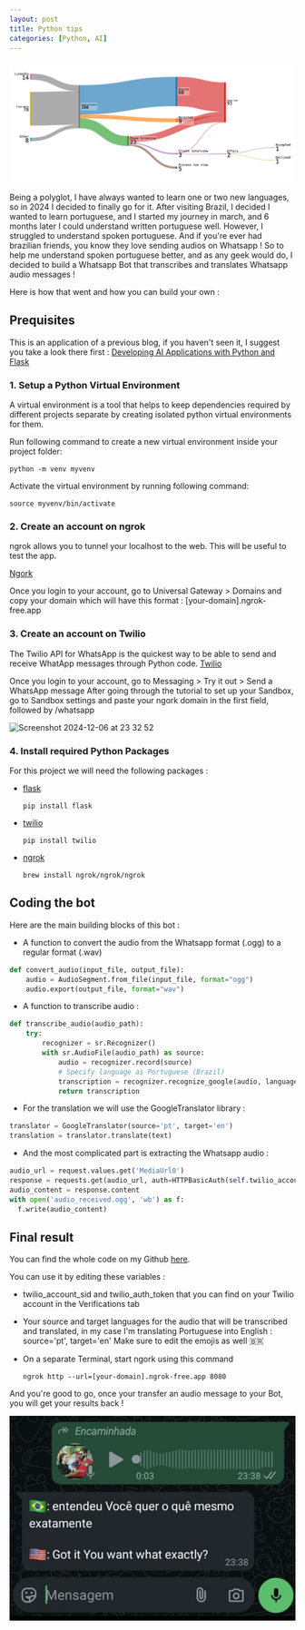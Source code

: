 ```yaml
---
layout: post
title: Python tips
categories: [Python, AI]
---
```


![Job hunting 1](/images/posts/2025/02/job-hunt1.png)

Being a polyglot, I have always wanted to learn one or two new languages, so in 2024 I decided to finally go for it.
After visiting Brazil, I decided I wanted to learn portuguese, and I started my journey in march, and 6 months later I could understand written portuguese well.
However, I struggled to understand spoken portuguese. And if you're ever had brazilian friends, you know they love sending audios on Whatsapp !
So to help me understand spoken portuguese better, and as any geek would do, I decided to build a Whatsapp Bot that transcribes and translates Whatsapp audio messages !

Here is how that went and how you can build your own :

## Prequisites 

This is an application of a previous blog, if you haven't seen it, I suggest you take a look there first :
[Developing AI Applications with Python and Flask](https://everythingdata-ai.github.io/python-flask/)

### 1. Setup a Python Virtual Environment
A virtual environment is a tool that helps to keep dependencies required by different projects separate by creating isolated python virtual environments for them.

Run following command to create a new virtual environment inside your project folder:

```
python -m venv myvenv
```

Activate the virtual environment by running following command:
 
```
source myvenv/bin/activate
```

### 2. Create an account on ngrok
ngrok allows you to tunnel your localhost to the web. 
This will be useful to test the app.

[Ngork](https://ngrok.com)

Once you login to your account, go to Universal Gateway > Domains and copy your domain which will have this format : [your-domain].ngrok-free.app

### 3. Create an account on Twilio
The Twilio API for WhatsApp is the quickest way to be able to send and receive WhatApp messages through Python code.
[Twilio](https://www.twilio.com/)

Once you login to your account, go to Messaging > Try it out > Send a WhatsApp message
After going through the tutorial to set up your Sandbox, go to Sandbox settings and paste your ngork domain in the first field, followed by /whatsapp

<img width="844" alt="Screenshot 2024-12-06 at 23 32 52" src="https://github.com/user-attachments/assets/88f608bc-e830-4014-8a0c-42ad41c39d7e">


### 4. Install required Python Packages
For this project we will need the following packages : 

- [flask](https://github.com/pallets/flask)
    
    ```
    pip install flask
    ```
    
- [twilio](https://github.com/twilio/twilio-python)
    
    ```
    pip install twilio
    ```
- [ngrok](https://github.com/NGROK)
    
    ```
    brew install ngrok/ngrok/ngrok
    ```


## Coding the bot 

Here are the main building blocks of this bot :

- A function to convert the audio from the Whatsapp format (.ogg) to a regular format (.wav)

```python
def convert_audio(input_file, output_file):
    audio = AudioSegment.from_file(input_file, format="ogg")
    audio.export(output_file, format="wav")
```

- A function to transcribe audio :

```python
def transcribe_audio(audio_path):
    try:
        recognizer = sr.Recognizer()
        with sr.AudioFile(audio_path) as source:
            audio = recognizer.record(source)
            # Specify language as Portuguese (Brazil)
            transcription = recognizer.recognize_google(audio, language='pt-BR')
            return transcription
```

- For the translation we will use the GoogleTranslator library :

```python
translator = GoogleTranslator(source='pt', target='en')
translation = translator.translate(text)
```

- And the most complicated part is extracting the Whatsapp audio :

```python
audio_url = request.values.get('MediaUrl0')
response = requests.get(audio_url, auth=HTTPBasicAuth(self.twilio_account_sid, self.twilio_auth_token))
audio_content = response.content
with open('audio_received.ogg', 'wb') as f:
  f.write(audio_content)
```

## Final result

You can find the whole code on my Github [here](https://github.com/mouradgh/whatsapp-audio-bot/blob/main/whatsapp-bot-translator.py).

You can use it by editing these variables :

- twilio_account_sid and twilio_auth_token that you can find on your Twilio account in the Verifications tab

- Your source and target languages for the audio that will be transcribed and translated, in my case I'm translating Portuguese into English : source='pt', target='en'
Make sure to edit the emojis as well 🇧🇷

- On a separate Terminal, start ngork using this command
    ```
    ngrok http --url=[your-domain].ngrok-free.app 8080
    ```

And you're good to go, once your transfer an audio message to your Bot, you will get your results back !

![Whatsapp bot](/images/posts/2025/01/wa-bot.png)
